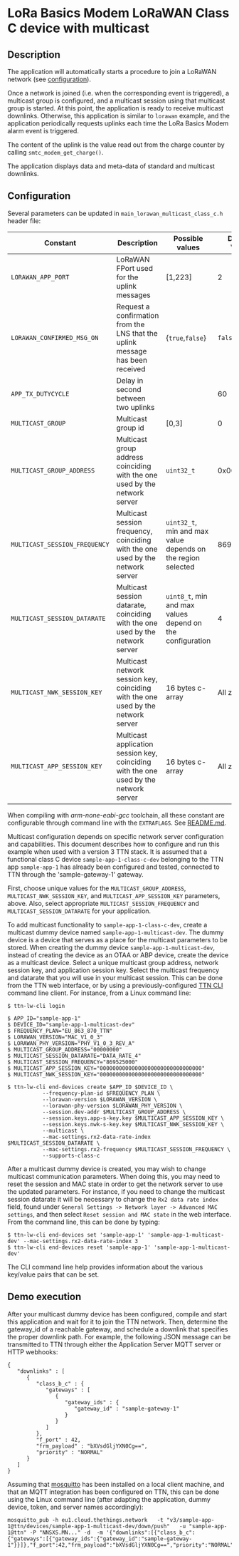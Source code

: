 # LoRa Basics Modem LoRaWAN Class C device with multicast

## Description

The application will automatically starts a procedure to join a LoRaWAN network (see [configuration](../../apps/common/lorawan_key_config.h)).

Once a network is joined (i.e. when the corresponding event is triggered), a multicast group is configured, and a multicast session using that multicast group is started. At this point, the application is ready to receive multicast downlinks. Otherwise, this application is similar to `lorawan` example, and the application periodically requests uplinks each time the LoRa Basics Modem alarm event is triggered.

The content of the uplink is the value read out from the charge counter by calling `smtc_modem_get_charge()`.

The application displays data and meta-data of standard and multicast downlinks.

## Configuration

Several parameters can be updated in `main_lorawan_multicast_class_c.h` header file:

| Constant                      | Description                                                                           | Possible values                                              | Default Value |
| ----------------------------- | ------------------------------------------------------------------------------------- | ------------------------------------------------------------ | ------------- |
| `LORAWAN_APP_PORT`            | LoRaWAN FPort used for the uplink messages                                            | [1,223]                                                      | 2             |
| `LORAWAN_CONFIRMED_MSG_ON`    | Request a confirmation from the LNS that the uplink message has been received         | {`true`,`false`}                                             | `false`       |
| `APP_TX_DUTYCYCLE`            | Delay in second between two uplinks                                                   |                                                              | 60            |
| `MULTICAST_GROUP`             | Multicast group id                                                                    | [0,3]                                                        | 0             |
| `MULTICAST_GROUP_ADDRESS`     | Multicast group address coinciding with the one used by the network server            | `uint32_t`                                                   | 0x00000000    |
| `MULTICAST_SESSION_FREQUENCY` | Multicast session frequency, coinciding with the one used by the network server       | `uint32_t`, min and max value depends on the region selected | 869525000     |
| `MULTICAST_SESSION_DATARATE`  | Multicast session datarate, coinciding with the one used by the network server        | `uint8_t`, min and max values depend on the configuration    | 4             |
| `MULTICAST_NWK_SESSION_KEY`   | Multicast network session key, coinciding with the one used by the network server     | 16 bytes c-array                                             | All zeros     |
| `MULTICAST_APP_SESSION_KEY`   | Multicast application session key, coinciding with the one used by the network server | 16 bytes c-array                                             | All zeros     |

When compiling with *arm-none-eabi-gcc* toolchain, all these constant are configurable through command line with the `EXTRAFLAGS`.
See [README.md](../../../README.md#command-line-configuration).

Multicast configuration depends on specific network server configuration and capabilities. This document describes how to configure and run this example when used with a version 3 TTN stack. It is assumed that a functional class C device `sample-app-1-class-c-dev` belonging to the TTN app `sample-app-1` has already been configured and tested, connected to TTN through the 'sample-gateway-1' gateway.

First, choose unique values for the `MULTICAST_GROUP_ADDRESS`, `MULTICAST_NWK_SESSION_KEY`, and `MULTICAST_APP_SESSION_KEY` parameters, above. Also, select appropriate `MULTICAST_SESSION_FREQUENCY` and `MULTICAST_SESSION_DATARATE` for your application.

To add multicast functionality to `sample-app-1-class-c-dev`, create a multicast dummy device named `sample-app-1-multicast-dev`. The dummy device is a device that serves as a place for the multicast parameters to be stored. When creating the dummy device `sample-app-1-multicast-dev`, instead of creating the device as an OTAA or ABP device, create the device as a multicast device. Select a unique multicast group address, network session key, and application session key. Select the multicast frequency and datarate that you will use in your multicast session. This can be done from the TTN web interface, or by using a previously-configured [TTN CLI](https://www.thethingsindustries.com/docs/getting-started/cli/) command line client. For instance, from a Linux command line:

```
$ ttn-lw-cli login

$ APP_ID="sample-app-1" 
$ DEVICE_ID="sample-app-1-multicast-dev"
$ FREQUENCY_PLAN="EU_863_870_TTN"
$ LORAWAN_VERSION="MAC_V1_0_3"
$ LORAWAN_PHY_VERSION="PHY_V1_0_3_REV_A"
$ MULTICAST_GROUP_ADDRESS="00000000"
$ MULTICAST_SESSION_DATARATE="DATA_RATE_4"
$ MULTICAST_SESSION_FREQUENCY="869525000"
$ MULTICAST_APP_SESSION_KEY="00000000000000000000000000000000"
$ MULTICAST_NWK_SESSION_KEY="00000000000000000000000000000000"

$ ttn-lw-cli end-devices create $APP_ID $DEVICE_ID \
           --frequency-plan-id $FREQUENCY_PLAN \
           --lorawan-version $LORAWAN_VERSION \
           --lorawan-phy-version $LORAWAN_PHY_VERSION \
           --session.dev-addr $MULTICAST_GROUP_ADDRESS \
           --session.keys.app-s-key.key $MULTICAST_APP_SESSION_KEY \
           --session.keys.nwk-s-key.key $MULTICAST_NWK_SESSION_KEY \
           --multicast \
           --mac-settings.rx2-data-rate-index $MULTICAST_SESSION_DATARATE \
           --mac-settings.rx2-frequency $MULTICAST_SESSION_FREQUENCY \
           --supports-class-c
```

After a multicast dummy device is created, you may wish to change multicast communication parameters. When doing this, you may need to reset the session and MAC state in order to get the network server to use the updated parameters. For instance, if you need to change the multicast session datarate it will be necessary to change the `Rx2 data rate index` field, found under `General Settings -> Network layer -> Advanced MAC settings`, and then select `Reset session and MAC state` in the web interface. From the command line, this can be done by typing:

```
$ ttn-lw-cli end-devices set 'sample-app-1' 'sample-app-1-multicast-dev' --mac-settings.rx2-data-rate-index 3
$ ttn-lw-cli end-devices reset 'sample-app-1' 'sample-app-1-multicast-dev'
```

The CLI command line help provides information about the various key/value pairs that can be set.

## Demo execution

After your multicast dummy device has been configured, compile and start this application and wait for it to join the TTN network. Then, determine the gateway_id of a reachable gateway, and schedule a downlink that specifies the proper downlink path. For example, the following JSON message can be transmitted to TTN through either the Application Server MQTT server or HTTP webhooks:

```
{
   "downlinks" : [
      {
         "class_b_c" : {
            "gateways" : [
               {
                  "gateway_ids" : {
                     "gateway_id" : "sample-gateway-1"
                  }
               }
            ]
         },
         "f_port" : 42,
         "frm_payload" : "bXVsdGljYXN0Cg==",
         "priority" : "NORMAL"
      }
   ]
}
```


Assuming that [mosquitto](https://mosquitto.org/) has been installed on a local client machine, and that an MQTT integration has been configured on TTN, this can be done using the Linux command line (after adapting the application, dummy device, token, and server names accordingly):

```
mosquitto_pub -h eu1.cloud.thethings.network   -t "v3/sample-app-1@ttn/devices/sample-app-1-multicast-dev/down/push"   -u "sample-app-1@ttn" -P "NNSXS.MN..." -d  -m '{"downlinks":[{"class_b_c":{"gateways":[{"gateway_ids":{"gateway_id":"sample-gateway-1"}}]},"f_port":42,"frm_payload":"bXVsdGljYXN0Cg==","priority":"NORMAL"}]}'
```

